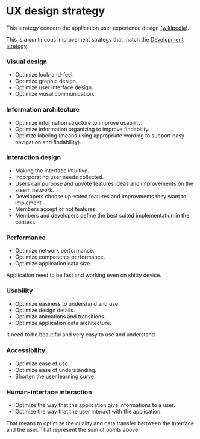 # UX design strategy

This strategy concern the application user experience design [(wikipedia)](https://en.wikipedia.org/wiki/User_experience_design#Elements).

This is a continuous improvement strategy that match the [Development strategy](https://github.com/esteem8app/esteem8app.github.io/blob/master/docs/strategies/Developement-strategy.md).

### Visual design
* Optimize look-and-feel.
 * Optimize graphic design.
 * Optimize user interface design.
 * Optimize viusal communication.

### Information architecture
* Optimize information structure to improve usability.
* Optimize information organizing to improve findability.
* Optimze labeling (means using appropriate wording to support easy navigation and findability).

### Interaction design
* Making the interface intuitive.
* Incorporating user needs collected.
 * Users can purpose and upvote features ideas and improvements on the steem network.
 * Developers choose up-voted features and improvments they want to implement.
 * Members accept or not features.
 * Members and developers define the best suited implementation in the context.

### Performance
* Optimize network performance.
* Optimize components performance.
* Optimize application data size.

Application need to be fast and working even on shitty device.

### Usability
* Optimize easiness to understand and use.
 * Optimize design details.
 * Optimize animations and transitions.
 * Optimize application data architecture.
 
It need to be beautiful and very easy to use and understand.

### Accessibility
 * Optimize ease of use.
 * Optimize ease of understanding.
 * Shorten the user learning curve.
 
### Human-interface interaction
* Optmize the way that the application give informations to a user.
* Optmize the way that the user interact with the application.

That means to optimize the quality and data transfer bettween the interface and the user. That represent the sum of points above.

